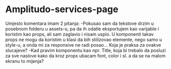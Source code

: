 # Amplitudo-services-page
Umjesto komentara imam 2 pitanja:
-Pokusao sam da tekstove drzim u posebnom folderu u assets-u, pa da ih odatle eksportujem kao varijable i koristim kao props, ali sam zaglavio i nisam uspio. U komponenti takav props ne mogu da koristim u klasi da bih stilizovao elemente, nego samo u style-u, a onda mi za responsive ne radi posao... Koja je praksa za ovakve slucajeve? 
-Kad pravim komponentu kao npr. Title, koja bi trebalo da posluzi za sve naslove kako da kroz props ubacam font, color i sl. a da se na malom ekranu to mijenja?
